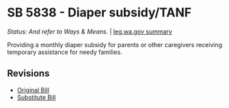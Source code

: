 # SB 5838 - Diaper subsidy/TANF
*Status: And refer to Ways & Means.* | [leg.wa.gov summary](https://app.leg.wa.gov/billsummary?BillNumber=5838&Year=2021)

Providing a monthly diaper subsidy for parents or other caregivers receiving temporary assistance for needy families.

## Revisions
* [Original Bill](1/)
* [Substitute Bill](S/)
